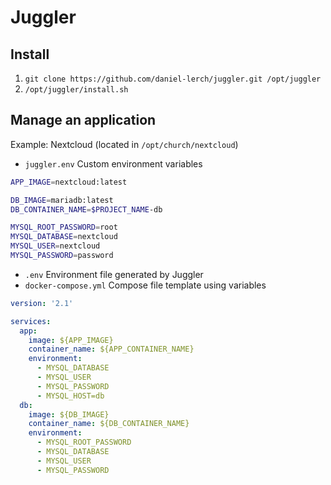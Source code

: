 # Juggler

## Install
1. `git clone https://github.com/daniel-lerch/juggler.git /opt/juggler`
2. `/opt/juggler/install.sh`

## Manage an application

Example: Nextcloud (located in `/opt/church/nextcloud`)

- `juggler.env` Custom environment variables
```sh
APP_IMAGE=nextcloud:latest

DB_IMAGE=mariadb:latest
DB_CONTAINER_NAME=$PROJECT_NAME-db

MYSQL_ROOT_PASSWORD=root
MYSQL_DATABASE=nextcloud
MYSQL_USER=nextcloud
MYSQL_PASSWORD=password
```
- `.env` Environment file generated by Juggler
- `docker-compose.yml` Compose file template using variables
```yaml
version: '2.1'

services:
  app:
    image: ${APP_IMAGE}
    container_name: ${APP_CONTAINER_NAME}
    environment:
      - MYSQL_DATABASE
      - MYSQL_USER
      - MYSQL_PASSWORD
      - MYSQL_HOST=db
  db:
    image: ${DB_IMAGE}
    container_name: ${DB_CONTAINER_NAME}
    environment:
      - MYSQL_ROOT_PASSWORD
      - MYSQL_DATABASE
      - MYSQL_USER
      - MYSQL_PASSWORD
```
